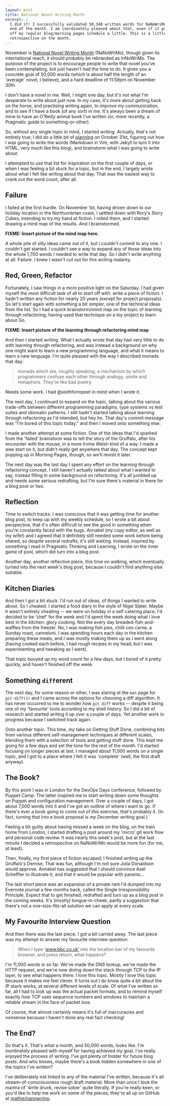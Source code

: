 ```yaml
---
layout: post
title: National Novel Writing Month
excerpt: |
  I did it! I successfully validated 50,340 written words for NaNoWriMo by the
  end of the month. I am inordinately pleased about that, even if it pushed me
  off my regular blog/morning pages schedule a little. This is a little
  retrospective on the month.
---
```

November is [National Novel Writing Month](http://nanowrimo.org/) (NaNoWriMo),
though given its international reach, it should probably be rebranded as
InNoWriMo. The purpose of the project is to encourage people to write that
novel you've been contemplating, but just haven't had the time to do. It gives
you a concrete goal of 50,000 words (which is about half the length of an
'average' novel, I believe), and a hard deadline of 11:59pm on November 30th.

I don't have a novel in me. Well, I might one day, but it's not what I'm
desperate to write about just now. In my case, it's more about getting back on
the horse, and practising writing again, to improve my communication, and to
see if I have a book (of any sort) in me. It's always been a dream of mine to
have an O'Reilly animal book I've written (or, more recently, a Pragmatic guide
to something-or-other).

So, without any single topic in mind, I started writing. Actually, that's not
entirely true; I did do a little bit of [planning](/nanowrimo/planning/) on
October 31st, figuring out how I was going to write the words (Markdown in Vim,
with Jekyll to turn it into HTML, very much like this blog), and brainstorm
what I was going to write about.

I attempted to use that list for inspiration on the first couple of days, or
when I was feeling a bit stuck for a topic, but in the end, I largely wrote
about what I felt like writing about that day. That was the easiest way to
crank out the word count, after all.

## Failure

I failed at the first hurdle. On November 1st, having driven down to our
holiday location in the Northumbrian coast, I settled down with Rory's Story
Cubes, intending to try my hand at fiction. I rolled them, and I started
drawing a mind map of the results. And I brainstormed.

**FIXME: Insert picture of the mind map here.**

A whole pile of silly ideas came out of it, but I couldn't commit to any one. I
couldn't get started. I couldn't see a way to expand any of those ideas into
the whole 1,700 words I needed to write that day. So I didn't write anything at
all. Failure. I knew I wasn't cut out for this writing malarky.

## Red, Green, Refactor

Fortunately, I saw things in a more positive light on the Saturday. I had given
myself the most difficult task of all to start off with: write a piece of
fiction. I hadn't written any fiction for nearly 20 years (except for project
proposals). So let's start again with something a bit simpler, one of the
technical ideas from the list. So I had a quick brainstorm/mind map on the
topic of learning through refactoring, having used that technique on a toy
project to learn about Go.

**FIXME: Insert picture of the learning through refactoring mind map**

And then I started writing. What I actually wrote that day had very little to
do with learning through refactoring, and was instead a background on why one
might want to learn a new programming language, and what it means to learn a
new language. I'm quite pleased with the way I described monads that day:

> monads which are, roughly speaking, a mechanism by which programmers confuse
> each other through analogy, simile and metaphors. They're like bad poetry.

Needs some work. I had @sixthformpoet in mind when I wrote it.

The next day, I continued to expand on the topic, talking about the various
trade-offs between different programming paradigms, type systems vs test suites
and idiomatic patterns. I still hadn't started talking about learning through
refactoring as I'd intended, but hey ho. That day's commit message was "I'm
bored of this topic today." and then I moved onto something else.

I made another attempt at some fiction. One of the ideas that I'd sparked from
the 'failed' brainstorm was to tell the story of the Gruffalo, after his
encounter with the mouse, in a more Irvine Welsh kind of a way. I made a wee
start on it, but didn't really get anywhere that day. The concept kept popping
up in Morning Pages, though, so we'll revisit it later.

The next day was the last day I spent any effort on the learning through
refactoring concept. I still haven't actually talked about what I wanted to
say, instead filling in some background on refactoring. It's all jumbled up and
needs some serious redrafting, but I'm sure there's material in there for a
blog post or two.

## Reflection

Time to switch tracks. I was conscious that it was getting time for another
blog post, to keep up with my weekly schedule, so I wrote a bit about
perspective, that it's often difficult to see the good in something when you're
constantly faced with the bugs. Annabel (my copy editor, as well as my wife!)
and I agreed that it definitely still needed some work before being shared, so
despite several redrafts, it's still waiting. Instead, inspired by something I
read in Pragmatic Thinking and Learning, I wrote on the inner game of pool,
which did turn into a blog post.

Another day, another reflective piece, this time on walking, which eventually
turned into the next week's blog post, because I couldn't find anything else
suitable.

## Kitchen Diaries

And then I got a bit stuck. I'd run out of ideas, of things I wanted to write
about. So I cheated. I started a food diary in the style of Nigel Slater. Maybe
it wasn't entirely cheating -- we were on holiday in a self catering place, I'd
decided to be 'chef' for the week and I'd spent the week doing what I love best
in the kitchen: glory cooking. Not the every day breaded-fish-and-waffles from
the freezer. No, I was making fish pies, chilli con carne, a Sunday roast,
canneloni. I was spending hours each day in the kitchen preparing these meals,
and I was mostly making them up as I went along (having cooked each before, I
had rough recipes in my head, but I was experimenting and tweaking as I went).

That topic buoyed up my word count for a few days, but I bored of it pretty
quickly, and haven't finished off the week.

## Something `diff`erent

The next day, for some reason or other, I was staring at the `man` page for
`git-diff(1)` and I came across the options for choosing a diff algorithm. It
has never occurred to me to wonder how `git diff` works -- despite it being one
of my 'favourite' tools according to my shell history.  So I did a bit of
research and started writing it up over a couple of days. Yet another work in
progress because I switched track again.

Onto another topic. This time, my take on Getting Stuff Done, combining bits
from various different self-management techniques at different scales, blending
them with a selection of tools and getting stuff done. This kept me going for a
few days and set the tone for the rest of the month. I'd started focusing on
longer pieces at last. I managed about 11,000 words on a single topic, and I
got to a place where I felt it was 'complete' (well, the first draft anyway).

## The Book?

By this point I was in London for the DevOps Days conference, followed by
Puppet Camp. The latter inspired me to start writing down some thoughts on
Puppet and configuration management. Over a couple of days, I got about 7,000
words into it and I've got an outline of where I want to go. If there's ever a
book going to come out of this exercise, that's probably it. (In fact, turning
that into a book proposal is my December writing goal.)

Feeling a bit guilty about having missed a week on the blog, on the train home
from London, I started drafting a post around my 'micro' git work flow and
personal code review. It was nearly this week's post, but at the last minute I
decided a retrospective on NaNoWriMo would be more fun (for me, at least).

Then, finally, my first piece of fiction escaped; I finished writing up the
Gruffalo's Demise. That was fun, although I'm not sure Julia Donaldson would
approve. Annabel has suggested that I should convince Axel Scheffler to
illustrate it, and that it would be popular with parents...

The last short piece was an expansion of a private rant I'd dumped into my
Evernote journal a few months back, called the Single Irresponsibility
Principle. Expect that to get finished, redrafted and turn up as a blog post in
the coming weeks. It's (mostly) tongue-in-cheek, partly a suggestion that
there's not a one-size-fits-all solution we can apply at every scale.

## My Favourite Interview Question

And then there was the last piece. I got a bit carried away. The last piece was
my attempt to answer my favourite interview question:

> When I type ‘www.bbc.co.uk’ into the location bar of my favourite browser,
> and press return, what happens?

I'm 11,000 words in so far. We've made the DNS lookup, we've made the HTTP
request, and we're now diving down the stack through TCP to the IP layer, to
see what happens there. I love this topic. Mostly I love this topic because it
makes me feel clever. It turns out I do know quite a bit about the IP stack
works, at several different levels of scale. Of what I've written so far, all I
had to look up was the actual packet formats, and to remind myself exactly how
TCP uses sequence numbers and windows to maintain a reliable stream in the face
of packet loss.

Of course, that almost certainly means it's full of inaccuracies and nonsense
because I haven't done any real fact checking!

## The End?

So that's it. That's what a month, and 50,000 words, looks like. I'm
inordinately pleased with myself for having achieved my goal. I've really
enjoyed the process of writing. I've got plenty of fodder for future blog
posts. And who knows, maybe there's a book hidden somewhere in one of the
topics I've written?

I've deliberately not linked to any of the material I've written, because it's
all stream-of-consciousness rough draft material. More than once I took the
mantra of 'write drunk, revise sober' quite literally. If you're really keen,
or you'd like to help me work on some of the pieces, they're all up on GitHub
at [mathie/nanowrimo](https://github.com/mathie/nanowrimo).
